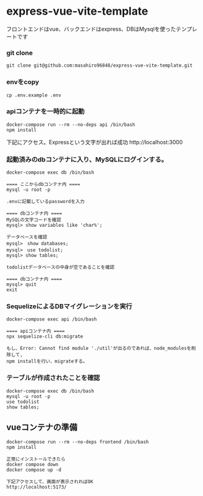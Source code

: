 # express-vue-vite-template
フロントエンドはvue、バックエンドはexpress、DBはMysqlを使ったテンプレートです

### git clone
```
git clone git@github.com:masahiro96848/express-vue-vite-template.git
```

### envをcopy
``` 
cp .env.example .env
```

### apiコンテナを一時的に起動
```
docker-compose run --rm --no-deps api /bin/bash
npm install

```

下記にアクセス。Expressという文字が出れば成功
http://localhost:3000　


### 起動済みのdbコンテナに入り、MySQLにログインする。
```
docker-compose exec db /bin/bash

==== ここからdbコンテナ内 ====
mysql -u root -p

.envに記載しているpasswordを入力

```
```
==== dbコンテナ内 ====
MySQLの文字コードを確認
mysql> show variables like 'char%';

データベースを確認
mysql>　show databases;
mysql>　use todolist;
mysql> show tables;

todolistデータベースの中身が空であることを確認

==== dbコンテナ内 ====
mysql> quit
exit
```

### SequelizeによるDBマイグレーションを実行
```
docker-compose exec api /bin/bash

==== apiコンテナ内 ====
npx sequelize-cli db:migrate

もし、Error: Cannot find module './util'が出るのであれば、node_modulesを削除して,
npm installを行い、migrateする。
```

### テーブルが作成されたことを確認
```
docker-compose exec db /bin/bash
mysql -u root -p
use todolist
show tables;
```


## vueコンテナの準備

```
docker-compose run --rm --no-deps frontend /bin/bash
npm install

正常にインストールできたら
docker compose down 
docker compose up -d

下記アクセスして、画面が表示されればOK
http://localhost:5173/
